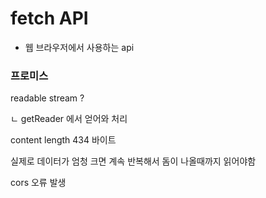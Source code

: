 # fetch API

* 웹 브라우저에서 사용하는 api

### 프로미스

readable stream ?

ㄴ getReader 에서 얻어와 처리

content length 434 바이트

실제로 데이터가 엄청 크면 계속 반복해서 돔이 나올때까지 읽어야함





cors 오류 발생

